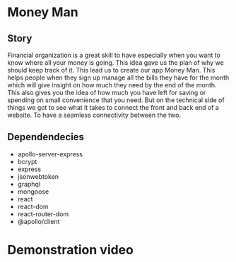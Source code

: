 # Money Man

## Story
 Financial organization is a great skill to have especially when you want to know where all your money is going. This idea gave us the plan of why we should keep track of it. This lead us to create our app Money Man. This helps people when they sign up manage all the bills they have for the month which will give insight on how much they need by the end of the month. This also gives you the idea of how much you have left for saving or spending on small convenience that you need. But on the technical side of things we got to see what it takes to connect the front and back end of a website. To have a seamless connectivity between the two.


## Dependendecies
- apollo-server-express
- bcrypt
- express
- jsonwebtoken
- graphql
- mongoose
- react
- react-dom
- react-router-dom
- @apollo/client

 
 

# Demonstration video

# 
